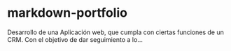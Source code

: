 # markdown-portfolio
Desarrollo de una Aplicación web, que cumpla con ciertas funciones de un CRM. Con el objetivo de dar seguimiento a lo…
